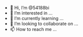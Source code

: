 - 👋 Hi, I’m @54188bi
- 👀 I’m interested in ...
- 🌱 I’m currently learning ...
- 💞️ I’m looking to collaborate on ...
- 📫 How to reach me ...

<!---
54188bi/54188bi is a ✨ special ✨ repository because its `README.md` (this file) appears on your GitHub profile.
You can click the Preview link to take a look at your changes.
--->
